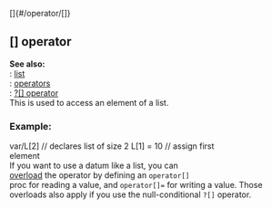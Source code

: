 []{#/operator/[]}    
## \[\] operator    
**See also:**    
:   [list](/ref/list/list.md)    
:   [operators](/ref/operator/operator.md)    
:   [?\[\] operator](/ref/operator/%3f%5B%5D/%3f%5B%5D.md)    
This is used to access an element of a list.    
### Example:    
var/L\[2\] // declares list of size 2 L\[1\] = 10 // assign first    
element    
If you want to use a datum like a list, you can    
[overload](/ref/operator/overload/overload.md) the operator by defining an `operator[]`    
proc for reading a value, and `operator[]=` for writing a value. Those    
overloads also apply if you use the null-conditional `?[]` operator.  